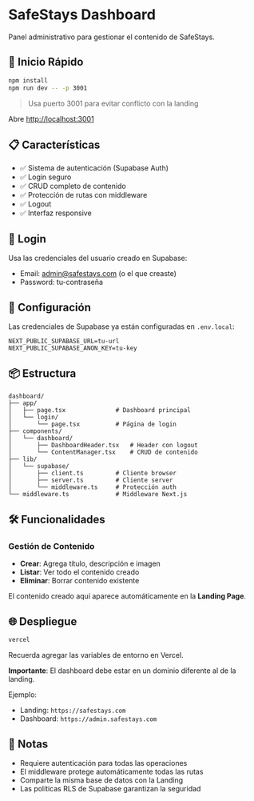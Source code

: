 # SafeStays Dashboard

Panel administrativo para gestionar el contenido de SafeStays.

## 🚀 Inicio Rápido

```bash
npm install
npm run dev -- -p 3001
```

> Usa puerto 3001 para evitar conflicto con la landing

Abre [http://localhost:3001](http://localhost:3001)

## 📋 Características

- ✅ Sistema de autenticación (Supabase Auth)
- ✅ Login seguro
- ✅ CRUD completo de contenido
- ✅ Protección de rutas con middleware
- ✅ Logout
- ✅ Interfaz responsive

## 🔐 Login

Usa las credenciales del usuario creado en Supabase:
- Email: admin@safestays.com (o el que creaste)
- Password: tu-contraseña

## 🔧 Configuración

Las credenciales de Supabase ya están configuradas en `.env.local`:

```env
NEXT_PUBLIC_SUPABASE_URL=tu-url
NEXT_PUBLIC_SUPABASE_ANON_KEY=tu-key
```

## 📦 Estructura

```
dashboard/
├── app/
│   ├── page.tsx              # Dashboard principal
│   └── login/
│       └── page.tsx          # Página de login
├── components/
│   └── dashboard/
│       ├── DashboardHeader.tsx   # Header con logout
│       └── ContentManager.tsx    # CRUD de contenido
├── lib/
│   └── supabase/
│       ├── client.ts         # Cliente browser
│       ├── server.ts         # Cliente server
│       └── middleware.ts     # Protección auth
└── middleware.ts             # Middleware Next.js
```

## 🛠️ Funcionalidades

### Gestión de Contenido
- **Crear**: Agrega título, descripción e imagen
- **Listar**: Ver todo el contenido creado
- **Eliminar**: Borrar contenido existente

El contenido creado aquí aparece automáticamente en la **Landing Page**.

## 🌐 Despliegue

```bash
vercel
```

Recuerda agregar las variables de entorno en Vercel.

**Importante**: El dashboard debe estar en un dominio diferente al de la landing.

Ejemplo:
- Landing: `https://safestays.com`
- Dashboard: `https://admin.safestays.com`

## 📝 Notas

- Requiere autenticación para todas las operaciones
- El middleware protege automáticamente todas las rutas
- Comparte la misma base de datos con la Landing
- Las políticas RLS de Supabase garantizan la seguridad
